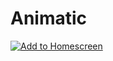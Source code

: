 # Animatic
[![Add to Homescreen](https://img.shields.io/badge/Skynet-Add%20To%20Homescreen-00c65e?logo=skynet&labelColor=0d0d0d)](https://homescreen.hns.siasky.net/#/skylink/AQAncqNcu65ofzOc6WVcYbCjWQcIfht1d4fJ3Vi6xVhZEQ)
